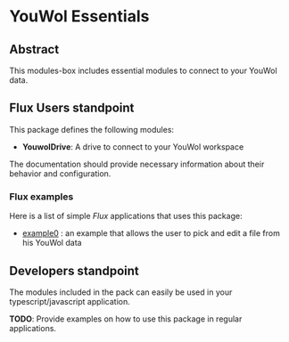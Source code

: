 # YouWol Essentials

## Abstract 

This modules-box includes essential modules to connect to your YouWol data.

## Flux Users standpoint

This package defines the following modules:
-    **YouwolDrive**: A drive to connect to your YouWol workspace

The documentation should provide necessary information about their behavior and configuration.

### Flux examples

Here is a list of simple *Flux* applications that uses this package:
-    [example0][fluxExample0] : an example that allows the user to pick and edit a file from 
his YouWol data

## Developers standpoint

The modules included in the pack can easily be used in your typescript/javascript application.

**TODO**:
Provide examples on how to use this package in regular applications.


[fluxExample0]:</applications/@youwol/flux-ui-builder/?uri=>


